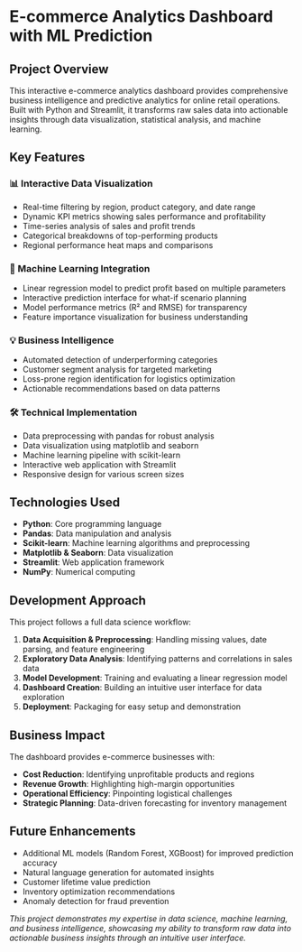 # E-commerce Analytics Dashboard with ML Prediction

## Project Overview

This interactive e-commerce analytics dashboard provides comprehensive business intelligence and predictive analytics for online retail operations. Built with Python and Streamlit, it transforms raw sales data into actionable insights through data visualization, statistical analysis, and machine learning.

## Key Features

### 📊 Interactive Data Visualization
- Real-time filtering by region, product category, and date range
- Dynamic KPI metrics showing sales performance and profitability 
- Time-series analysis of sales and profit trends
- Categorical breakdowns of top-performing products
- Regional performance heat maps and comparisons

### 🔮 Machine Learning Integration
- Linear regression model to predict profit based on multiple parameters
- Interactive prediction interface for what-if scenario planning
- Model performance metrics (R² and RMSE) for transparency
- Feature importance visualization for business understanding

### 💡 Business Intelligence
- Automated detection of underperforming categories
- Customer segment analysis for targeted marketing
- Loss-prone region identification for logistics optimization
- Actionable recommendations based on data patterns

### 🛠️ Technical Implementation
- Data preprocessing with pandas for robust analysis
- Data visualization using matplotlib and seaborn
- Machine learning pipeline with scikit-learn
- Interactive web application with Streamlit
- Responsive design for various screen sizes

## Technologies Used

- **Python**: Core programming language
- **Pandas**: Data manipulation and analysis
- **Scikit-learn**: Machine learning algorithms and preprocessing
- **Matplotlib & Seaborn**: Data visualization
- **Streamlit**: Web application framework
- **NumPy**: Numerical computing

## Development Approach

This project follows a full data science workflow:

1. **Data Acquisition & Preprocessing**: Handling missing values, date parsing, and feature engineering
2. **Exploratory Data Analysis**: Identifying patterns and correlations in sales data
3. **Model Development**: Training and evaluating a linear regression model
4. **Dashboard Creation**: Building an intuitive user interface for data exploration
5. **Deployment**: Packaging for easy setup and demonstration

## Business Impact

The dashboard provides e-commerce businesses with:

- **Cost Reduction**: Identifying unprofitable products and regions
- **Revenue Growth**: Highlighting high-margin opportunities
- **Operational Efficiency**: Pinpointing logistical challenges
- **Strategic Planning**: Data-driven forecasting for inventory management

## Future Enhancements

- Additional ML models (Random Forest, XGBoost) for improved prediction accuracy
- Natural language generation for automated insights
- Customer lifetime value prediction
- Inventory optimization recommendations
- Anomaly detection for fraud prevention


*This project demonstrates my expertise in data science, machine learning, and business intelligence, showcasing my ability to transform raw data into actionable business insights through an intuitive user interface.*
